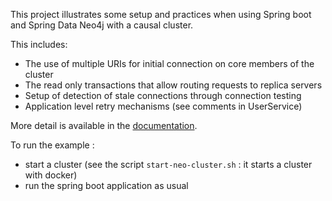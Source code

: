 This project illustrates some setup and practices when using Spring boot and Spring Data Neo4j with a causal cluster.

This includes:
* The use of multiple URIs for initial connection on core members of the cluster
* The read only transactions that allow routing requests to replica servers
* Setup of detection of stale connections through connection testing
* Application level retry mechanisms (see comments in UserService)

More detail is available in the [documentation](http://neo4j.com/docs/ogm-manual/current/reference/#reference:ha).

To run the example :
- start a cluster (see the script `start-neo-cluster.sh` : it starts a cluster with docker)
- run the spring boot application as usual